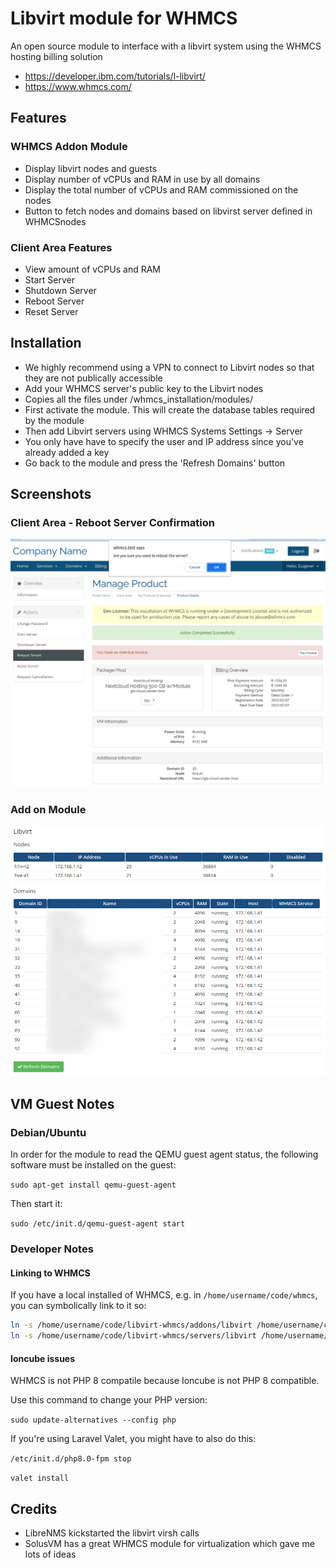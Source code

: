 # Libvirt module for WHMCS

An open source module to interface with a libvirt system using the WHMCS hosting billing solution

* https://developer.ibm.com/tutorials/l-libvirt/
* https://www.whmcs.com/

## Features

### WHMCS Addon Module

- Display libvirt nodes and guests
- Display number of vCPUs and RAM in use by all domains
- Display the total number of vCPUs and RAM commissioned on the nodes
- Button to fetch nodes and domains based on libvirst server defined in WHMCSnodes

### Client Area Features

- View amount of vCPUs and RAM
- Start Server
- Shutdown Server
- Reboot Server
- Reset Server

## Installation

* We highly recommend using a VPN to connect to Libvirt nodes so that they are not publically accessible
* Add your WHMCS server's public key to the Libvirt nodes
* Copies all the files under /whmcs_installation/modules/
* First activate the module. This will create the database tables required by the module
* Then add Libvirt servers using WHMCS Systems Settings -> Server
* You only have have to specify the user and IP address since you've already added a key
* Go back to the module and press the 'Refresh Domains' button

## Screenshots

### Client Area - Reboot Server Confirmation

![Libvirt Server Module Client Area Reboot Server](./servers/libvirt/lib/Screenshots/client_area_reboot_server.png)

### Add on Module

![Libvirt Add On Module Landing Page](./addons/libvirt/lib/Screenshots/addon_module_landing_page.png)

## VM Guest Notes

### Debian/Ubuntu

In order for the module to read the QEMU guest agent status, the following software must be installed on the guest:

`sudo apt-get install qemu-guest-agent`

Then start it:

`sudo /etc/init.d/qemu-guest-agent start`

### Developer Notes

#### Linking to WHMCS

If you have a local installed of WHMCS, e.g. in `/home/username/code/whmcs`, you can symbolically link to it so:

```bash
ln -s /home/username/code/libvirt-whmcs/addons/libvirt /home/username/code/whmcs/modules/addons/libvirt
ln -s /home/username/code/libvirt-whmcs/servers/libvirt /home/username/code/whmcs/modules/servers/libvirt
```

#### Ioncube issues

WHMCS is not PHP 8 compatile because Ioncube is not PHP 8 compatible.

Use this command to change your PHP version:

`sudo update-alternatives --config php`

If you're using Laravel Valet, you might have to also do this:

`/etc/init.d/php8.0-fpm stop`

`valet install`

## Credits

* LibreNMS kickstarted the libvirt virsh calls
* SolusVM has a great WHMCS module for virtualization which gave me lots of ideas
